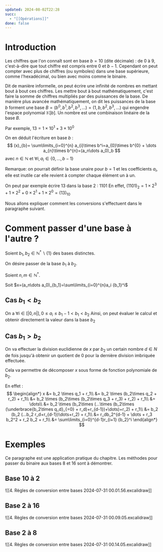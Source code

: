 ```yaml
---
updated: 2024-08-02T22:28
succ:
  - "[[Opérations]]"
done: false
---
```

# Introduction
Les chiffres que l'on connaît sont en base $b=10$ (dite décimale) : de $0$ à $9$, c'est-à-dire que tout chiffre est compris entre $0$ et $b-1$.
Cependant on peut compter avec plus de chiffres (ou symboles) dans une base supérieure, comme l'hexadécimal, ou bien avec moins comme le binaire.

Dit de manière informelle, on peut écrire une infinité de nombres en mettant bout à bout ces chiffres. Les mettre bout à bout mathématiquement, c'est faire la somme de chiffres multipliés par des puissances de la base.
De manière plus avancée mathématiquement, on dit les puissances de la base $b$ forment une base $B=(b^0,b^1,b^2,b^3,\dots)=(1,b,b^2,b^3,\dots)$ qui engendre l'espace polynomial $\mathbb{K}[b]$.
Un nombre est une combinaison linéaire de la base $B$.

Par exemple, $13 = 1\times 10^1 + 3\times 10^0$

On en déduit l'écriture en base $b$ :
$$
(x)_{b}= \sum\limits_{i=0}^{n} a_{i}\times b^i=a_{0}\times b^{0} + \dots a_{n}\times b^{n}=(a_n\dots a_0)_b
$$
avec $n \in \mathbb{N}$ et $\forall i, a_i \in \{0,\dots,b-1\}$

Remarque: on pourrait définir la base unaire pour $b=1$ et les coefficients $a_i$, elle est inutile car elle revient à compter chaque élément un à un.

On peut par exemple écrire $13$ dans la base $2$ : $1101$
En effet, $(1101)_{2}=1\times 2^3+ 1\times 2^2+ 0\times 2^1+1\times 2^0 =(13)_{10}$

Nous allons expliquer comment les conversions s'effectuent dans le paragraphe suivant.
# Comment passer d'une base à l'autre ?
Soient $b_1,b_2 \in \mathbb{N}^*\backslash{\{1\}}$ des bases distinctes.

On désire passer de la base $b_1$ à $b_2$.

Soient $n,m \in \mathbb{N}^*$.

Soit $x=(a_n\dots a_0)_{b_1}=\sum\limits_{i=0}^{n}a_i {b_1}^i$
## Cas $b_1 < b_2$

On a $\forall i \in [|0,n|], 0 \leq a_i \leq b_1 - 1 < b_1 < b_2$
Ainsi, on peut évaluer le calcul et obtenir directement la valeur dans la base $b_2$

## Cas $b_1 > b_2$

On va effectuer la division euclidienne de $x$ par $b_2$ un certain nombre $d \in N$ de fois jusqu'à obtenir un quotient de $0$ pour la dernière division imbriquée effectuée.

Cela va permettre de décomposer $x$ sous forme de fonction polynomiale de $b_2$.

En effet :
$$
\begin{align*}
x &= b_2 \times q_1 + r_1\\
&= b_2 \times (b_2\times q_2 + r_2) + r_1\\
&= b_2 \times (b_2\times (b_2\times q_3 + r_3) + r_2) + r_1\\
&= \dots\\
&= b_2 \times (b_2\times (...\times (b_2\times (\underbrace{b_2\times q_d}_{=0} + r_d)+r_{d-1})+\dots)+r_2) + r_1\\
&= b_2 (b_2 (...b_2 r_d+r_{d-1})\dots+r_2) + r_1\\
&= r_db_2^{d-1} + \dots + r_3 b_2^2 + r_2 b_2 + r_1\\
&= \sum\limits_{i=0}^{d-1}r_{i+1} {b_2}^i
\end{align*}
$$

# Exemples
Ce paragraphe est une application pratique du chapitre.
Les méthodes pour passer du binaire aux bases $8$ et $16$ sont à démontrer.
## Base 10 à 2
![[4. Règles de conversion entre bases 2024-07-31 00.01.56.excalidraw]]
## Base 2 à 16
![[4. Règles de conversion entre bases 2024-07-31 00.09.05.excalidraw]]
## Base 2 à 8
![[4. Règles de conversion entre bases 2024-07-31 00.14.05.excalidraw]]
